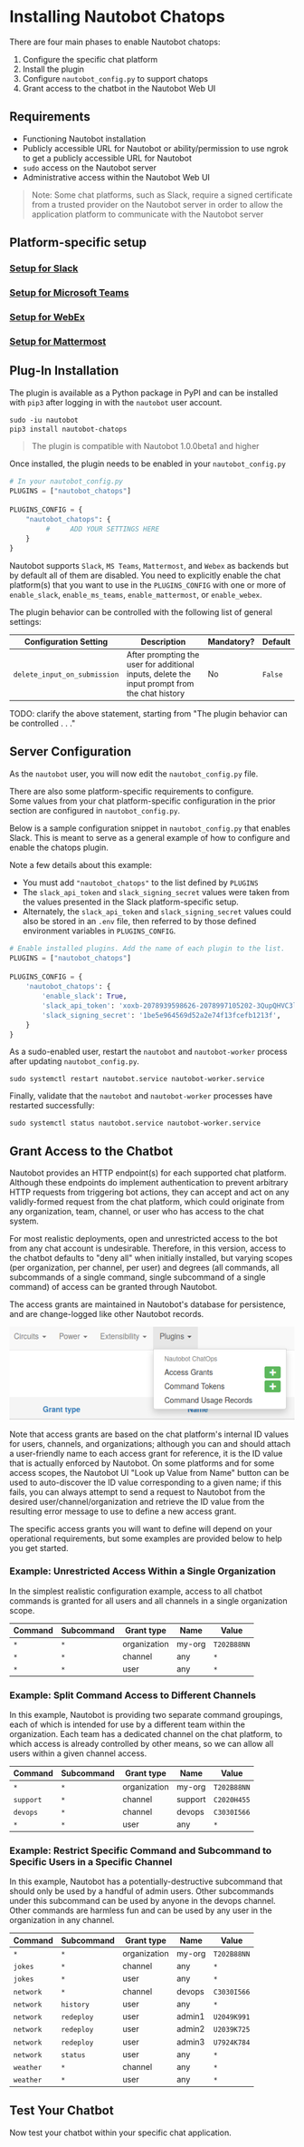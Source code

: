 # Installing Nautobot Chatops

There are four main phases to enable Nautobot chatops:
1. Configure the specific chat platform
2. Install the plugin
3. Configure `nautobot_config.py` to support chatops
4. Grant access to the chatbot in the Nautobot Web UI

## Requirements

* Functioning Nautobot installation
* Publicly accessible URL for Nautobot or ability/permission to use ngrok to get a publicly accessible URL for Nautobot
* `sudo` access on the Nautobot server
* Administrative access within the Nautobot Web UI

> Note: Some chat platforms, such as Slack, require a signed certificate from a trusted provider on the Nautobot server in order 
> to allow the application platform to communicate with the Nautobot server

## Platform-specific setup

### [Setup for Slack](./slack_setup.md)

### [Setup for Microsoft Teams](./microsoft_teams_setup.md)

### [Setup for WebEx](./webex_setup.md)

### [Setup for Mattermost](./mattermost_setup.md)

## Plug-In Installation

The plugin is available as a Python package in PyPI and can be installed with `pip3` after logging in with the `nautobot` user account.

```shell
sudo -iu nautobot
pip3 install nautobot-chatops
```

> The plugin is compatible with Nautobot 1.0.0beta1 and higher

Once installed, the plugin needs to be enabled in your `nautobot_config.py`

```python
# In your nautobot_config.py
PLUGINS = ["nautobot_chatops"]

PLUGINS_CONFIG = {
    "nautobot_chatops": {
         #     ADD YOUR SETTINGS HERE
    }
}
```

Nautobot supports `Slack`, `MS Teams`, `Mattermost`, and `Webex` as backends but by default all of them are disabled. 
You need to explicitly enable the chat platform(s) that you want to use in the `PLUGINS_CONFIG` with one or more of `enable_slack`, `enable_ms_teams`, `enable_mattermost`, or `enable_webex`.

The plugin behavior can be controlled with the following list of general settings:

| Configuration Setting        | Description | Mandatory? | Default |
| ---------------------------- | ----------- | ---------- | ------- |
| `delete_input_on_submission` | After prompting the user for additional inputs, delete the input prompt from the chat history | No | `False` |

TODO: clarify the above statement, starting from "The plugin behavior can be controlled . . ."

## Server Configuration

As the `nautobot` user, you will now edit the `nautobot_config.py` file.  

There are also some platform-specific requirements to configure.  
Some values from your chat platform-specific configuration in the prior section are configured in `nautobot_config.py`.

Below is a sample configuration snippet in `nautobot_config.py` that enables Slack. This is meant to serve as a general example of
how to configure and enable the chatops plugin.

Note a few details about this example:
* You must add `"nautobot_chatops"` to the list defined by `PLUGINS`
* The `slack_api_token` and `slack_signing_secret` values were taken from the values presented in the Slack platform-specific setup.
* Alternately, the `slack_api_token` and `slack_signing_secret` values could also be stored in an `.env` file, then referred to by those defined environment variables in `PLUGINS_CONFIG`.

```python
# Enable installed plugins. Add the name of each plugin to the list.
PLUGINS = ["nautobot_chatops"]

PLUGINS_CONFIG = {
    'nautobot_chatops': {
        'enable_slack': True,
        'slack_api_token': 'xoxb-2078939598626-2078997105202-3QupQHVC3lEhyGtKPpK62fGB',
        'slack_signing_secret': '1be5e964569d52a2e74f13fcefb1213f',
    }
}
```

As a sudo-enabled user, restart the `nautobot` and `nautobot-worker` process after updating `nautobot_config.py`.

```
sudo systemctl restart nautobot.service nautobot-worker.service
```

Finally, validate that the `nautobot` and `nautobot-worker` processes have restarted successfully:

```
sudo systemctl status nautobot.service nautobot-worker.service
```

## Grant Access to the Chatbot

Nautobot provides an HTTP endpoint(s) for each supported chat platform.
Although these endpoints do implement authentication to prevent arbitrary HTTP requests from triggering bot actions,
they can accept and act on any validly-formed request from the chat platform, which could originate from any
organization, team, channel, or user who has access to the chat system.

For most realistic deployments, open and unrestricted access to the bot from any chat account is undesirable.
Therefore, in this version, access to the chatbot defaults to "deny all" when initially installed, but varying scopes
(per organization, per channel, per user) and degrees (all commands, all subcommands of a single command,
single subcommand of a single command) of access can be granted through Nautobot.

The access grants are maintained in Nautobot's database for persistence, and are change-logged like other Nautobot records.

![access grants](../images/nb_plugins_grants.png)

Note that access grants are based on the chat platform's internal ID values for users, channels, and organizations;
although you can and should attach a user-friendly name to each access grant for reference, it is the ID value that
is actually enforced by Nautobot. On some platforms and for some access scopes, the Nautobot UI "Look up Value from Name"
button can be used to auto-discover the ID value corresponding to a given name; if this fails, you can always attempt
to send a request to Nautobot from the desired user/channel/organization and retrieve the ID value from the resulting
error message to use to define a new access grant.

The specific access grants you will want to define will depend on your operational requirements,
but some examples are provided below to help you get started.

### Example: Unrestricted Access Within a Single Organization

In the simplest realistic configuration example, access to all chatbot commands is granted for all users and
all channels in a single organization scope.

| Command | Subcommand | Grant type   | Name   | Value       |
| ------- | ---------- | ------------ | ------ | ----------- |
| `*`     | `*`        | organization | my-org | `T202B88NN` |
| `*`     | `*`        | channel      | any    | `*`         |
| `*`     | `*`        | user         | any    | `*`         |

### Example: Split Command Access to Different Channels

In this example, Nautobot is providing two separate command groupings, each of which is intended for use by a
different team within the organization. Each team has a dedicated channel on the chat platform, to which access is
already controlled by other means, so we can allow all users within a given channel access.

| Command   | Subcommand | Grant type   | Name    | Value       |
| --------- | ---------- | ------------ | ------- | ----------- |
| `*`       | `*`        | organization | my-org  | `T202B88NN` |
| `support` | `*`        | channel      | support | `C2020H455` |
| `devops`  | `*`        | channel      | devops  | `C3030I566` |
| `*`       | `*`        | user         | any     | `*`         |

### Example: Restrict Specific Command and Subcommand to Specific Users in a Specific Channel

In this example, Nautobot has a potentially-destructive subcommand that should only be used by a handful of admin users.
Other subcommands under this subcommand can be used by anyone in the devops channel.
Other commands are harmless fun and can be used by any user in the organization in any channel.

| Command   | Subcommand | Grant type   | Name    | Value       |
| --------- | ---------- | ------------ | ------- | ----------- |
| `*`       | `*`        | organization | my-org  | `T202B88NN` |
| `jokes`   | `*`        | channel      | any     | `*`         |
| `jokes`   | `*`        | user         | any     | `*`         |
| `network` | `*`        | channel      | devops  | `C3030I566` |
| `network` | `history`  | user         | any     | `*`         |
| `network` | `redeploy` | user         | admin1  | `U2049K991` |
| `network` | `redeploy` | user         | admin2  | `U2039K725` |
| `network` | `redeploy` | user         | admin3  | `U7924K784` |
| `network` | `status`   | user         | any     | `*`         |
| `weather` | `*`        | channel      | any     | `*`         |
| `weather` | `*`        | user         | any     | `*`         |

## Test Your Chatbot

Now test your chatbot within your specific chat application.
